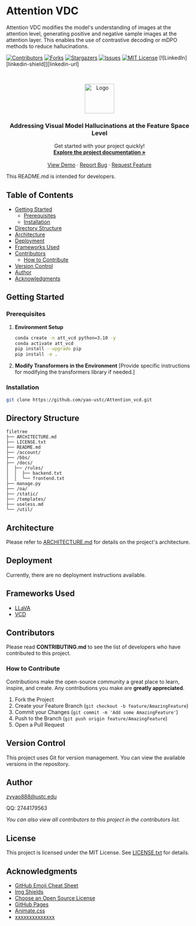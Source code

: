 
# Attention VDC

Attention VDC modifies the model's understanding of images at the attention level, generating positive and negative sample images at the attention layer. This enables the use of contrastive decoding or mDPO methods to reduce hallucinations.

<!-- PROJECT SHIELDS -->

[![Contributors][contributors-shield]][contributors-url]
[![Forks][forks-shield]][forks-url]
[![Stargazers][stars-shield]][stars-url]
[![Issues][issues-shield]][issues-url]
[![MIT License][license-shield]][license-url]
[![LinkedIn][linkedin-shield]][linkedin-url]

<!-- PROJECT LOGO -->
<br />

<p align="center">
  <a href="https://github.com/yao-ustc/Attention_vcd/">
    <img src="images/logo.png" alt="Logo" width="80" height="80">
  </a>

  <h3 align="center">Addressing Visual Model Hallucinations at the Feature Space Level</h3>
  <p align="center">
    Get started with your project quickly!
    <br />
    <a href="https://github.com/yao-ustc/Attention_vcd"><strong>Explore the project documentation »</strong></a>
    <br />
    <br />
    <a href="https://github.com/yao-ustc/Attention_vcd">View Demo</a>
    ·
    <a href="https://github.com/yao-ustc/Attention_vcd/issues">Report Bug</a>
    ·
    <a href="https://github.com/yao-ustc/Attention_vcd/issues">Request Feature</a>
  </p>

</p>

This README.md is intended for developers.

## Table of Contents

- [Getting Started](#getting-started)
  - [Prerequisites](#prerequisites)
  - [Installation](#installation)
- [Directory Structure](#directory-structure)
- [Architecture](#architecture)
- [Deployment](#deployment)
- [Frameworks Used](#frameworks-used)
- [Contributors](#contributors)
  - [How to Contribute](#how-to-contribute)
- [Version Control](#version-control)
- [Author](#author)
- [Acknowledgments](#acknowledgments)

## Getting Started

### Prerequisites

1. **Environment Setup**
   ```sh
   conda create -n att_vcd python=3.10 -y
   conda activate att_vcd
   pip install --upgrade pip
   pip install -e .
   ```

2. **Modify Transformers in the Environment**
   [Provide specific instructions for modifying the transformers library if needed.]

### Installation

```sh
git clone https://github.com/yao-ustc/Attention_vcd.git
```

## Directory Structure

```
filetree
├── ARCHITECTURE.md
├── LICENSE.txt
├── README.md
├── /account/
├── /bbs/
├── /docs/
│  ├── /rules/
│  │  ├── backend.txt
│  │  └── frontend.txt
├── manage.py
├── /oa/
├── /static/
├── /templates/
├── useless.md
└── /util/
```

## Architecture

Please refer to [ARCHITECTURE.md](https://github.com/yao-ustc/Attention_vcd/blob/master/ARCHITECTURE.md) for details on the project's architecture.

## Deployment

Currently, there are no deployment instructions available.

## Frameworks Used

- [LLaVA](https://getbootstrap.com)
- [VCD](https://jquery.com)

## Contributors

Please read **CONTRIBUTING.md** to see the list of developers who have contributed to this project.

### How to Contribute

Contributions make the open-source community a great place to learn, inspire, and create. Any contributions you make are **greatly appreciated**.

1. Fork the Project
2. Create your Feature Branch (`git checkout -b feature/AmazingFeature`)
3. Commit your Changes (`git commit -m 'Add some AmazingFeature'`)
4. Push to the Branch (`git push origin feature/AmazingFeature`)
5. Open a Pull Request

## Version Control

This project uses Git for version management. You can view the available versions in the repository.

## Author

zyyao888@ustc.edu

QQ: 2744179563

*You can also view all contributors to this project in the contributors list.*

## License

This project is licensed under the MIT License. See [LICENSE.txt](https://github.com/yao-ustc/Attention_vcd/blob/master/LICENSE.txt) for details.

## Acknowledgments

- [GitHub Emoji Cheat Sheet](https://www.webpagefx.com/tools/emoji-cheat-sheet)
- [Img Shields](https://shields.io)
- [Choose an Open Source License](https://choosealicense.com)
- [GitHub Pages](https://pages.github.com)
- [Animate.css](https://daneden.github.io/animate.css)
- [xxxxxxxxxxxxxx](https://connoratherton.com/loaders)

<!-- links -->
[your-project-path]: yao-ustc/Attention_vcd
[contributors-shield]: https://img.shields.io/github/contributors/yao-ustc/Attention_vcd.svg?style=flat-square
[contributors-url]: https://github.com/yao-ustc/Attention_vcd/graphs/contributors
[forks-shield]: https://img.shields.io/github/forks/yao-ustc/Attention_vcd.svg?style=flat-square
[forks-url]: https://github.com/yao-ustc/Attention_vcd/network/members
[stars-shield]: https://img.shields.io/github/stars/yao-ustc/Attention_vcd.svg?style=flat-square
[stars-url]: https://github.com/yao-ustc/Attention_vcd/stargazers
[issues-shield]: https://img.shields.io/github/issues/yao-ustc/Attention_vcd.svg?style=flat-square
[issues-url]: https://img.shields.io/github/issues/yao-ustc/Attention_vcd.svg
[license-shield]: https://img.shields.io/github/license/yao-ustc/Attention_vcd.svg?style=flat-square
[license-url]: https://github.com/yao-ustc/Attention_vcd/blob/master/LICENSE.txt
